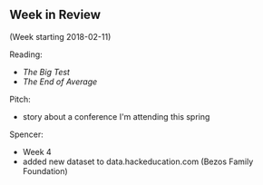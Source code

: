 ## Week in Review

(Week starting 2018-02-11)

Reading:
* _The Big Test_
* _The End of Average_

Pitch:
* story about a conference I'm attending this spring

Spencer:
* Week 4
* added new dataset to data.hackeducation.com (Bezos Family Foundation)

